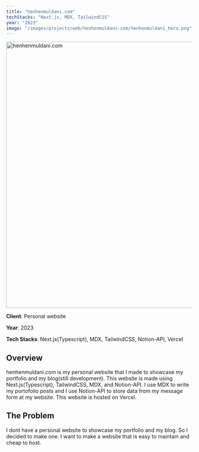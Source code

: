 ```yaml
---
title: "henhenmuldani.com"
techStacks: "Next.js, MDX, TailwindCSS"
year: "2023"
image: "/images/projects/web/henhenmuldani-com/henhenmuldani_hero.png"
---
```


<div className="flex items-center justify-center">
<img src="/images/projects/web/henhenmuldani-com/henhenmuldani_hero.png" width="720" height="720" alt="henhenmuldani.com" >
</div>

**Client**: Personal website

**Year**: 2023

**Tech Stacks**: Next.js(Typescript), MDX, TailwindCSS, Notion-API, Vercel

## Overview

henhenmuldani.com is my personal website that I made to showcase my portfolio and my blog(still development). This website is made using Next.js(Typescript), TailwindCSS, MDX, and Notion-API. I use MDX to write my portofolio posts and I use Notion-API to store data from my message form at my website. This website is hosted on Vercel.

## The Problem

I dont have a personal website to showcase my portfolio and my blog. So I decided to make one. I want to make a website that is easy to maintain and cheap to host.

